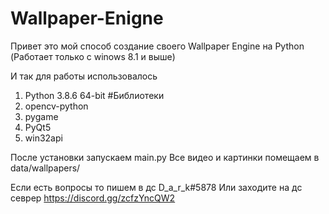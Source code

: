 # Wallpaper-Enigne
Привет это мой способ создание своего Wallpaper Engine на Python
(Работает только с winows 8.1 и выше)

И так для работы использовалось
1) Python 3.8.6 64-bit
#Библиотеки
2) opencv-python
3) pygame
4) PyQt5
5) win32api

После установки запускаем main.py
Все видео и картинки помещаем в data/wallpapers/

Если есть вопросы то пишем в дс D_a_r_k#5878
Или заходите на дс севрер https://discord.gg/zcfzYncQW2
